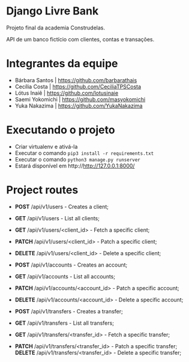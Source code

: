 # Django Livre Bank
Projeto final da academia Construdelas.

API de um banco fictício com clientes, contas e transações.

# Integrantes da equipe
- Bárbara Santos | https://github.com/barbarathais 
- Cecília Costa | https://github.com/CeciliaTPSCosta
- Lótus Inaiê | https://github.com/lotusinaie
- Saemi Yokomichi | https://github.com/masyokomichi
- Yuka Nakazima | https://github.com/YukaNakazima 

# Executando o projeto
* Criar virtualenv e ativá-la
* Executar o comando ` pip3 install -r requirements.txt ` 
* Executar o comando ` python3 manage.py runserver `
* Estará disponível em http://http://127.0.0.1:8000/

# Project routes 
* **POST** /api/v1/users - Creates a client;
* **GET** /api/v1/users - List all clients;
* **GET** /api/v1/users/<client_id> - Fetch a specific client;
* **PATCH** /api/v1/users/<client_id> - Patch a specific client;
* **DELETE** /api/v1/users/<client_id> - Delete a specific client;

* **POST** /api/v1/accounts - Creates an account;
* **GET** /api/v1/accounts - List all accounts;
* **PATCH** /api/v1/accounts/<account_id> - Patch a specific account;
* **DELETE** /api/v1/accounts/<account_id> - Delete a specific account;

* **POST** /api/v1/transfers - Creates a transfer;
* **GET** /api/v1/transfers - List all transfers;
* **GET** /api/v1/transfers/<transfer_id> - Fetch a specific transfer;
* **PATCH** /api/v1/transfers/<transfer_id> - Patch a specific transfer;
**DELETE** /api/v1/transfers/<transfer_id> - Delete a specific transfer;